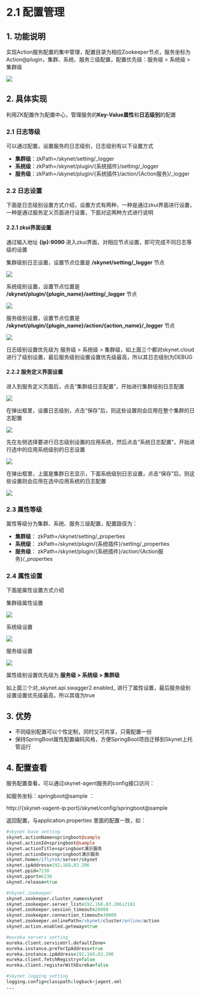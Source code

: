 # 2.1 配置管理

## 1. 功能说明

 实现Action服务配置的集中管理，配置目录为相应Zookeeper节点，服务坐标为Action@plugin，集群、系统、服务三级配置，配置优先级：服务级 &gt; 系统级 &gt; 集群级

![](../.gitbook/assets/image%20%281%29.png)

##  2. 具体实现

 利用ZK配置作为配置中心，管理服务的**Key-Value属性**和**日志级别**的配置

###  2.1 日志等级

可以通过配置，设置服务的日志级别，日志级别有以下设置方式

* **集群级**：zkPath=/skynet/setting/\_logger
* **系统级**：zkPath=/skynet/plugin/{系统插件}/setting/\_logger
* **服务级**：zkPath=/skynet/plugin/{系统插件}/action/{Action服务}/\_logger

### 2.2 日志设置

下面是日志级别设置方式介绍，设置方式有两种，一种是通过zkui界面进行设置，一种是通过服务定义页面进行设置，下面对这两种方式进行说明

#### 2.2.1 zkui界面设置

通过输入地址 **{ip}:9090** 进入zkui界面，对相应节点设置，即可完成不同日志等级的设置

集群级别日志设置，设置节点位置是 **/skynet/setting/\_logger** 节点

![](../.gitbook/assets/image%20%2835%29.png)

系统级别设置，设置节点位置是 **/skynet/plugin/{plugin\_name}/setting/\_logger** 节点

![](../.gitbook/assets/image%20%2885%29.png)

服务级别设置，设置节点位置是  **/skynet/plugin/{plugin\_name}/action/{action\_name}/\_logger** 节点

![](../.gitbook/assets/image%20%2869%29.png)

日志级别设置优先级为  服务级 &gt; 系统级 &gt; 集群级，如上面三个都对skynet.cloud进行了级别设置，最后服务级别设置设置优先级最高，所以其日志级别为DEBUG

#### 2.2.2 服务定义界面设置

进入到服务定义页面后，点击“集群级日志配置”，开始进行集群级别日志配置

![](../.gitbook/assets/image%20%2894%29.png)

在弹出框里，设置日志级别，点击“保存”后，则这些设置则会应用在整个集群的日志配置

![](../.gitbook/assets/image%20%2814%29.png)

先在左侧选择要进行日志级别设置的应用系统，然后点击“系统日志配置”，开始进行选中的应用系统级别的日志设置

![](../.gitbook/assets/image%20%2810%29.png)

在弹出框里，上面是集群日志显示，下面系统级别日志设置，点击“保存”后，则这些设置则会应用在选中应用系统的日志配置

![](../.gitbook/assets/image%20%2860%29.png)

### 2.3 属性等级

属性等级分为集群、系统、服务三级配置，配置路径为：

* **集群级**： zkPath=/skynet/setting/\_properties
* **系统级**： zkPath=/skynet/plugin/{系统插件}/setting/\_properties
* **服务级**： zkPath=/skynet/plugin/{系统插件}/action/{Action服务}/\_properties

### 2.4 属性设置

下面是属性设置方式介绍

集群级属性设置

![](../.gitbook/assets/image%20%2864%29.png)

系统级设置

![](../.gitbook/assets/image%20%2889%29.png)

服务级设置

![](../.gitbook/assets/image%20%2823%29.png)

属性级别设置优先级为  **服务级 &gt; 系统级 &gt; 集群级**

如上面三个对_skynet.api.swagger2.enabled_ 进行了属性设置，最后服务级别设置设置优先级最高，所以其值为true

## 3. 优势

* 不同级别配置可以个性定制，同时又可共享，只需配置一份
* 保持SpringBoot属性配置编码风格，方便SpringBoot项目迁移到Skynet上托管运行

##  4. 配置查看

服务配置查看，可以通过skynet-agent服务的config接口访问： 

如服务坐标：springboot@sample ： 

http://{skynet-xagent-ip:port}/skynet/config/springboot@sample

返回配置，与application.properties 里面的配置一致，如：

```coffeescript
#skynet base setting
skynet.actionName=springboot@sample
skynet.actionId=springboot@sample
skynet.actionTitle=springboot演示服务
skynet.actionDesc=springboot演示服务
skynet.home=/iflytek/server/skynet
skynet.ipAddress=192.168.83.206
skynet.ppid=7230
skynet.pport=6230
skynet.release=true

#skynet.zookeeper
skynet.zookeeper.cluster_name=skynet
skynet.zookeeper.server_list=192.168.83.206:2181
skynet.zookeeper.session_timeout=20000
skynet.zookeeper.connection_timeout=30000
skynet.zookeeper.onlinePath=/skynet/cluster/online/action
skynet.action.enabled.geteway=true

#eureka servers setting
eureka.client.serviceUrl.defaultZone=
eureka.instance.preferIpAddress=true
eureka.instance.ipAddress=192.168.83.206
eureka.client.fetchRegistry=false
eureka.client.registerWithEureka=false

#skynet logging setting
logging.config=classpath:logback-jagent.xml
...
```



